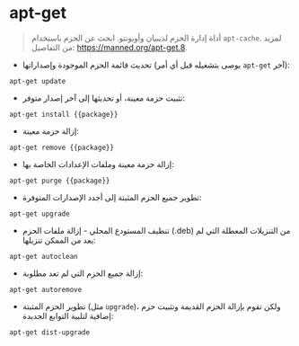 # apt-get

> أداة إدارة الحزم لديبيان وأوبونتو.
> ابحث عن الحزم باستخدام `apt-cache`.
> لمزيد من التفاصيل: <https://manned.org/apt-get.8>.

- تحديث قائمة الحزم الموجودة وإصداراتها (يوصى بتشغيله قبل أي أمر `apt-get` آخر):

`apt-get update`

- تثبيت حزمة معينة، أو تحديثها إلى آخر إصدار متوفر:

`apt-get install {{package}}`

- إزالة حزمة معينة:

`apt-get remove {{package}}`

- إزالة حزمة معينة وملفات الإعدادات الخاصة بها:

`apt-get purge {{package}}`

- تطوير جميع الحزم المثبتة إلى أجدد الإصدارات المتوفرة:

`apt-get upgrade`

- تنظيف المستودع المحلي - إزالة ملفات الحزم (.deb) من التنزيلات المعطلة التي لم يعد من الممكن تنزيلها:

`apt-get autoclean`

- إزالة جميع الحزم التي لم تعد مطلوبة:

`apt-get autoremove`

- تطوير الحزم المثبتة (مثل `upgrade`)، ولكن تقوم بإزالة الحزم القديمة وتثبيت حزم إضافية لتلبية التوابع الجديدة:

`apt-get dist-upgrade`

